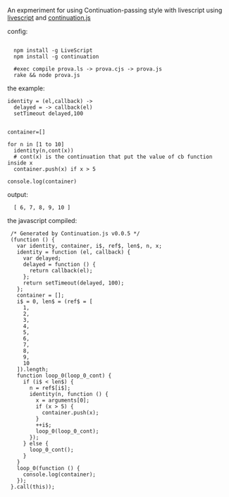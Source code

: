 An expmeriment for using Continuation-passing style with livescript using [livescript](http://livescript.net/) and [continuation.js](https://github.com/BYVoid/continuation)



config:

```
  
  npm install -g LiveScript
  npm install -g continuation
  
  #exec compile prova.ls -> prova.cjs -> prova.js
  rake && node prova.js

```

the example:

```
identity = (el,callback) -> 
  delayed = -> callback(el)
  setTimeout delayed,100
  

container=[]

for n in [1 to 10]
  identity(n,cont(x))
  # cont(x) is the continuation that put the value of cb function inside x
  container.push(x) if x > 5

console.log(container)

```

output:

```
  [ 6, 7, 8, 9, 10 ]
```

the javascript compiled:


```
 /* Generated by Continuation.js v0.0.5 */
 (function () {
   var identity, container, i$, ref$, len$, n, x;
   identity = function (el, callback) {
     var delayed;
     delayed = function () {
       return callback(el);
     };
     return setTimeout(delayed, 100);
   };
   container = [];
   i$ = 0, len$ = (ref$ = [
     1,
     2,
     3,
     4,
     5,
     6,
     7,
     8,
     9,
     10
   ]).length;
   function loop_0(loop_0_cont) {
     if (i$ < len$) {
       n = ref$[i$];
       identity(n, function () {
         x = arguments[0];
         if (x > 5) {
           container.push(x);
         }
         ++i$;
         loop_0(loop_0_cont);
       });
     } else {
       loop_0_cont();
     }
   }
   loop_0(function () {
     console.log(container);
   });
 }.call(this));

```